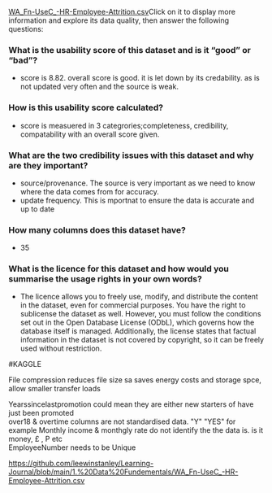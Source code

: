 [WA_Fn-UseC_-HR-Employee-Attrition.csv](https://github.com/user-attachments/files/18801348/WA_Fn-UseC_-HR-Employee-Attrition.csv)Click on it to display more information and explore its data quality, then answer the following questions:  

### What is the usability score of this dataset and is it “good” or “bad”?  
- score is 8.82. overall score is good. it is let down by its credability. as is not updated very often and the source is weak.
  
### How is this usability score calculated?  
- score is measuered in 3 categrories;completeness, credibility, compatability with an overall score given.  
  
### What are the two credibility issues with this dataset and why are they important?
- source/provenance. The source is very important as we need to know where the data comes from for accuracy.
- update frequency. This is mportnat to ensure the data is accurate and up to date
  
### How many columns does this dataset have?
- 35
  
 ### What is the licence for this dataset and how would you summarise the usage rights in your own words?  
- The licence allows you to freely use, modify, and distribute the content in the dataset, even for commercial purposes. You have the right to sublicense the dataset as well. However, you must follow the conditions set out in the Open Database License (ODbL), which governs how the database itself is managed. Additionally, the license states that factual information in the dataset is not covered by copyright, so it can be freely used without restriction.


#KAGGLE  

File compression reduces file size sa saves energy costs and storage spce, allow smaller transfer loads  

Yearssincelastpromotion could mean they are either new starters of have just been promoted  
over18 & overtime columns are not standardised data. "Y" "YES" for example
Monthly income & monthgly rate do not identify the the data is. is it money, £ , P etc  
EmployeeNumber needs to be Unique

https://github.com/leewinstanley/Learning-Journal/blob/main/1.%20Data%20Fundementals/WA_Fn-UseC_-HR-Employee-Attrition.csv
